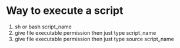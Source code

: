 # Way to execute a script

1. sh or bash script_name
2. give file executable permission then just type script_name
3. give file executable permission then just type source script_name
